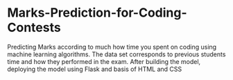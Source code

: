 # Marks-Prediction-for-Coding-Contests
Predicting Marks according to much how time you spent on coding using machine learning algorithms. The data set corresponds to previous students time and how they performed in the exam. After building the model, deploying the model using Flask and basis of HTML and CSS
